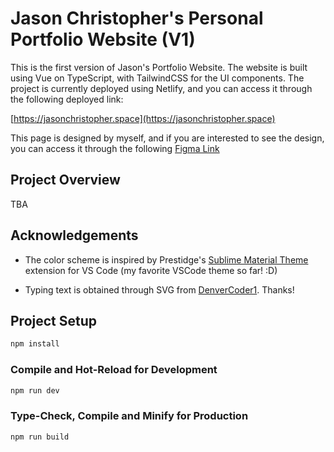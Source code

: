 # Jason Christopher's Personal Portfolio Website (V1)

This is the first version of Jason's Portfolio Website. The website is built using Vue on TypeScript, with TailwindCSS for the UI components. The project is currently deployed using Netlify, and you can access it through the following deployed link:

[https://jasonchristopher.space](https://jasonchristopher.space)

This page is designed by myself, and if you are interested to see the design, you can access it through the following [Figma Link](https://www.figma.com/file/1OKyM4fcfd0Gn9BSr5KC5u/Personal-Website?type=design&node-id=0%3A1&t=peSc3lQUShlxhYGS-1)

## Project Overview

TBA

## Acknowledgements

- The color scheme is inspired by Prestidge's [Sublime Material Theme](https://marketplace.visualstudio.com/items?itemName=jprestidge.theme-material-theme) extension for VS Code (my favorite VSCode theme so far! :D)

- Typing text is obtained through SVG from [DenverCoder1](https://github.com/DenverCoder1/readme-typing-svg). Thanks!

## Project Setup

```sh
npm install
```

### Compile and Hot-Reload for Development

```sh
npm run dev
```

### Type-Check, Compile and Minify for Production

```sh
npm run build
```
